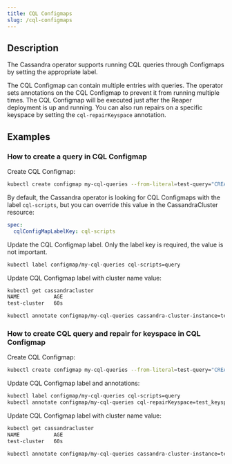 ```yaml
---
title: CQL Configmaps
slug: /cql-configmaps
---
```


## Description

The Cassandra operator supports running CQL queries through Configmaps by setting the appropriate label.

The CQL Configmap can contain multiple entries with queries. The operator sets annotations on the CQL Configmap to prevent it from running multiple times. The CQL Configmap will be executed just after the Reaper deployment is up and running. You can also run repairs on a specific keyspace by setting the `cql-repairKeyspace` annotation.

## Examples

### How to create a query in CQL Configmap

Create CQL Configmap:

```bash
kubectl create configmap my-cql-queries --from-literal=test-query="CREATE KEYSPACE IF NOT EXISTS test_keyspace WITH REPLICATION = { 'class' : 'NetworkTopologyStrategy', 'dc1' : 3 };"
```

By default, the Cassandra operator is looking for CQL Configmaps with the label `cql-scripts`, but you can override this value in the CassandraCluster resource:

```yaml
spec:
  cqlConfigMapLabelKey: cql-scripts
```

Update the CQL Configmap label. Only the label key is required, the value is not important.

```bash
kubectl label configmap/my-cql-queries cql-scripts=query
```

Update CQL Configmap label with cluster name value:

```bash
kubectl get cassandracluster
NAME           AGE
test-cluster   60s
```

```bash
kubectl annotate configmap/my-cql-queries cassandra-cluster-instance=test-cluster
```

### How to create CQL query and repair for keyspace in CQL Configmap

Create CQL Configmap:

```bash
kubectl create configmap my-cql-queries --from-literal=test-query="CREATE KEYSPACE IF NOT EXISTS test_keyspace2 WITH REPLICATION = { 'class' : 'NetworkTopologyStrategy', 'dc1' : 3 };"
```

Update CQL Configmap label and annotations:

```bash
kubectl label configmap/my-cql-queries cql-scripts=query
kubectl annotate configmap/my-cql-queries cql-repairKeyspace=test_keyspace2
```

Update CQL Configmap label with cluster name value:

```bash
kubectl get cassandracluster
NAME           AGE
test-cluster   60s
```

```bash
kubectl annotate configmap/my-cql-queries cassandra-cluster-instance=test-cluster
```
